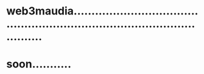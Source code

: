 # web3maudia..................................................................................................
# soon...........
